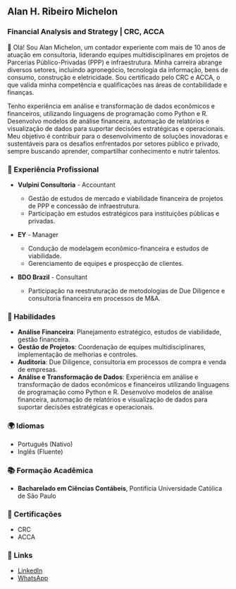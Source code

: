 ## Alan H. Ribeiro Michelon

### Financial Analysis and Strategy | CRC, ACCA 

👋 Olá! Sou Alan Michelon, um contador experiente com mais de 10 anos de atuação em consultoria, liderando equipes multidisciplinares em projetos de Parcerias Público-Privadas (PPP) e infraestrutura. Minha carreira abrange diversos setores, incluindo agronegócio, tecnologia da informação, bens de consumo, construção e eletricidade. Sou certificado pelo CRC e ACCA, o que valida minha competência e qualificações nas áreas de contabilidade e finanças.

Tenho experiência em análise e transformação de dados econômicos e financeiros, utilizando linguagens de programação como Python e R. Desenvolvo modelos de análise financeira, automação de relatórios e visualização de dados para suportar decisões estratégicas e operacionais. Meu objetivo é contribuir para o desenvolvimento de soluções inovadoras e sustentáveis para os desafios enfrentados por setores público e privado, sempre buscando aprender, compartilhar conhecimento e nutrir talentos.

### 💼 Experiência Profissional

- **Vulpini Consultoria** - Accountant
  - Gestão de estudos de mercado e viabilidade financeira de projetos de PPP e concessão de infraestrutura.
  - Participação em estudos estratégicos para instituições públicas e privadas.

- **EY** - Manager
  - Condução de modelagem econômico-financeira e estudos de viabilidade.
  - Gerenciamento de equipes e prospecção de clientes.

- **BDO Brazil** - Consultant
  - Participação na reestruturação de metodologias de Due Diligence e consultoria financeira em processos de M&A.

### 🔧 Habilidades

- **Análise Financeira**: Planejamento estratégico, estudos de viabilidade, gestão financeira.
- **Gestão de Projetos**: Coordenação de equipes multidisciplinares, implementação de melhorias e controles.
- **Auditoria**: Due Diligence, consultoria em processos de compra e venda de empresas.
- **Análise e Transformação de Dados**: Experiência em análise e transformação de dados econômicos e financeiros utilizando linguagens de programação como Python e R. Desenvolvo modelos de análise financeira, automação de relatórios e visualização de dados para suportar decisões estratégicas e operacionais.

### 🌍 Idiomas

- Português (Nativo)
- Inglês (Fluente)

### 📚 Formação Acadêmica

- **Bacharelado em Ciências Contábeis**, Pontifícia Universidade Católica de São Paulo

### 📜 Certificações

- CRC
- ACCA

### 🔗 Links

- [LinkedIn](https://www.linkedin.com/in/alanhrm)
- [WhatsApp](https://wa.me/5511994655249)
  
